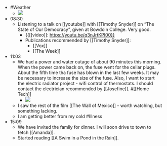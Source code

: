 - #Weather
    - ![](https://firebasestorage.googleapis.com/v0/b/firescript-577a2.appspot.com/o/imgs%2Fapp%2FDavidsroam%2FW7speEXX-a.jpeg?alt=media&token=82109634-6d6c-40b1-a5ea-433a4d89837b)
- 08:30
    - Listening to a talk on [[youtube]] with [[Timothy Snyder]] on “The State of Our Democracy”, given at Bowdoin College. Very good.
        - {{[[video]]: https://youtu.be/q3nJrtKPI00}}
        - Publications recommended by [[Timothy Snyder]]:
            - [[Vox]]
            - [[The Week]]
- 11:03
    - We had a power and water outage of about 90 minutes this morning. When the power came back on, the fuse went for the cellar plugs. About the fifth time tha fuse has blown in the last few weeks. It may be necessary to increase the size of the fuse. Also, I want to start the electric radiator project - wifi control of thermostats. I should contact the electrician recommended by [[Josefine]]. #[[Home Tech]]
        - ![](https://firebasestorage.googleapis.com/v0/b/firescript-577a2.appspot.com/o/imgs%2Fapp%2FDavidsroam%2FvI_bmNZLjh.jpeg?alt=media&token=36ec49b2-3004-458f-bc17-fb5ce2632aac)
    - I saw the rest of the film [[The Wall of Mexico]] - worth watching, but something lacking.
    - I am getting better from my cold #Illness
- 15:09
    - We have invited the famliy for dinner. I will soon drive to town to fetch [[Amanda]].
    - Started reading [[A Swim in a Pond in the Rain]]. 
